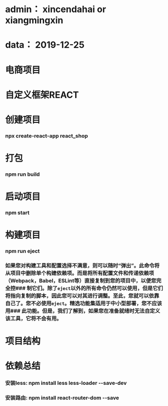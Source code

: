 # admin： xincendahai or xiangmingxin
# data：  2019-12-25
# 电商项目 

# 自定义框架REACT

# 创建项目
### npx create-react-app react_shop

# 打包
### npm run build

# 启动项目
### npm start

# 构建项目
### npm run eject
### 如果您对构建工具和配置选择不满意，则可以随时“弹出”。此命令将从项目中删除单个构建依赖项。而是将所有配置文件和传递依赖项（Webpack，Babel，ESLint等）直接复制到您的项目中，以便您完全控### 制它们。除了`eject`以外的所有命令仍然可以使用，但是它们将指向复制的脚本，因此您可以对其进行调整。至此，您就可以依靠自己了。您不必使用`eject`。精选功能集适用于中小型部署，您不应该用### 此功能。但是，我们了解到，如果您在准备就绪时无法自定义该工具，它将不会有用。

# 项目结构







# 依赖总结
### 安装less:  npm install less less-loader --save-dev
### 安装路由:   npm install react-router-dom --save
